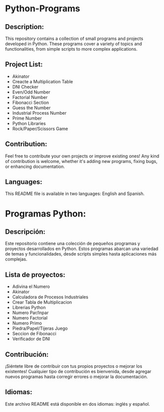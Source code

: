 # Python-Programs
## Description:
This repository contains a collection of small programs and projects developed in Python. These programs cover a variety of topics and functionalities, from simple scripts to more complex applications.
## Project List:
- Akinator
- Creacte a Multiplication Table
- DNI Checker
- Even/Odd Number
- Factorial Number
- Fibonacci Section
- Guess the Number
- Industrial Process Number
- Prime Number
- Python Libraries
- Rock/Paper/Scissors Game

## Contribution:
Feel free to contribute your own projects or improve existing ones! Any kind of contribution is welcome, whether it's adding new programs, fixing bugs, or enhancing documentation.

## Languages:
This README file is available in two languages: English and Spanish.

# Programas Python:

## Descripción:
Este repositorio contiene una colección de pequeños programas y proyectos desarrollados en Python. Estos programas abarcan una variedad de temas y funcionalidades, desde scripts simples hasta aplicaciones más complejas.

## Lista de proyectos:
- Adivina el Numero
- Akinator
- Calculadora de Procesos Industriales
- Crear Tabla de Multiplicacion
- Librerias Python
- Numero Par/Inpar
- Numero Factorial
- Numero Primo
- Piedra/Papel/Tijeras Juego
- Seccion de Fibonacci
- Verificador de DNI

## Contribución:
¡Siéntete libre de contribuir con tus propios proyectos o mejorar los existentes! Cualquier tipo de contribución es bienvenida, desde agregar nuevos programas hasta corregir errores o mejorar la documentación.

## Idiomas:
Este archivo README está disponible en dos idiomas: inglés y español.
